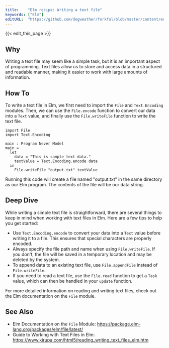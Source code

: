```yaml
---
title:    "Elm recipe: Writing a text file"
keywords: ["Elm"]
editURL:  "https://github.com/dogweather/forkful/blob/master/content/en/elm/writing-a-text-file.md"
---
```


{{< edit_this_page >}}

## Why

Writing a text file may seem like a simple task, but it is an important aspect of programming. Text files allow us to store and access data in a structured and readable manner, making it easier to work with large amounts of information.

## How To

To write a text file in Elm, we first need to import the `File` and `Text.Encoding` modules. Then, we can use the `File.encode` function to convert our data into a `Text` value, and finally use the `File.writeFile` function to write the text file.

```
import File
import Text.Encoding

main : Program Never Model
main =
  let
    data = "This is sample text data."
    textValue = Text.Encoding.encode data
  in
    File.writeFile "output.txt" textValue
```

Running this code will create a file named "output.txt" in the same directory as our Elm program. The contents of the file will be our data string.

## Deep Dive

While writing a simple text file is straightforward, there are several things to keep in mind when working with text files in Elm. Here are a few tips to help you get started:

- Use `Text.Encoding.encode` to convert your data into a `Text` value before writing it to a file. This ensures that special characters are properly encoded.
- Always specify the file path and name when using `File.writeFile`. If you don't, the file will be saved in a temporary location and may be deleted by the system.
- To append data to an existing text file, use `File.appendFile` instead of `File.writeFile`.
- If you need to read a text file, use the `File.read` function to get a `Task` value, which can then be handled in your `update` function.

For more detailed information on reading and writing text files, check out the Elm documentation on the `File` module.

## See Also

- Elm Documentation on the `File` Module: https://package.elm-lang.org/packages/elm/file/latest/
- Guide to Working with Text Files in Elm: https://www.kirupa.com/html5/reading_writing_text_files_elm.htm
